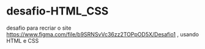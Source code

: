 # desafio-HTML_CSS

desafio para recriar o site <https://www.figma.com/file/b9SRNSvVc36zz2TOPpOD5X/Desafio1> , usando HTML e CSS
